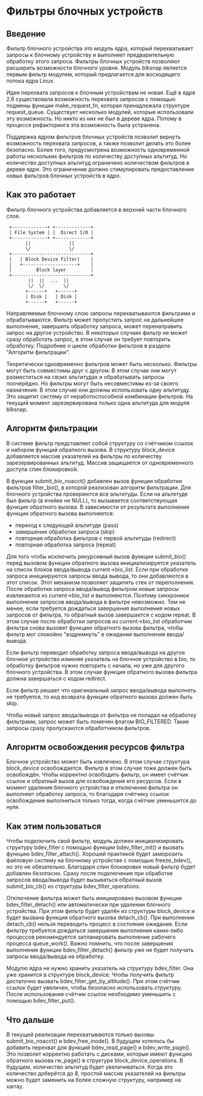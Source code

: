 # Фильтры блочных устройств

## Введение
Фильтр блочного устройства это модуль ядра, который перехватывает запросы к блочному устройству и выполняет предварительную обработку этого запроса. Фильтры блочных устройств позволяют расширить возможности блочного уровня. Модуль blksnap является первым фильтр модулем, который предлагается для восходящего потока ядра Linux.

Идея перехвата запросов к блочным устройствам не новая. Ещё в ядре 2.6 существовала возможность перехвата запросов с помощью подмены функции make_request_fn, которая пренадлежала структуре request_queue. Существует несколько модулей, которые использовали эту возможность. Но никто из них не был в дереве ядра. Потому в процессе рефакторинга эта возможность была устранена.

Поддержка ядром фильтров блочных устройств позволит вернуть возможность перехвата запросов, а также позволит делать это более безопасно. Более того, предуcмотрена возможность одновременной работы нескольких фильтров по количеству доступных альтитуд. Но количество доступных альтитуд ограничено количеством фильтров в дереве ядре. Это ограничение должно стимулировать предоставление новых фильтров блочных устройств в ядро.

## Как это работает
Фильтр блочного устройства добавляется в верхней части блочного слоя.
```
 +-------------+ +-------------+
 | File System | |  Direct I/O |
 +-------------+ +-------------+
       ||              ||
       \/              \/
 +-----------------------------+
 |   | Block Device Filter|    |
 |   +--------------------+    |
 |         Block layer         |
 +-----------------------------+
        ||  ||  ...  ||
        \/  \/       \/
       +------+   +------+
       | Disk |   | Disk |
       +------+   +------+
```
Направляемые блочному слою запросы перехватываются фильтрами и обрабатываются.
Фильтр может пропустить запрос на дальнейшее выполнение, завершить обработку запроса, может перенаправить запрос на другое устройство.
В некоторых случаях фильтр не может сразу обработать запрос, в этом случае он требует повторить обработку.
Подробнее о цикле обработки фильтров в разделе "Алгоритм фильтрации".

Теоретически одновременно фильтров может быть несколько. Фильтры могут быть совместимы друг с другом. В этом случае они могут разместиться на своих альтитудах и обрабатывать запросы поочерёдно. Но фильтры могут быть несовместимы из-за своего назначения. В этом случае они должны использовать одну альтитуду. Это защитит систему от неработоспособной комбинации фильтров. На текущий момент зарезервирована только одна альтитуда для модуля blksnap.

## Алгоритм фильтрации
В системе фильтр представляет собой структуру со счётчиком ссылок и набором функций обратного вызова. В структуру block_device добавляется массив указателей на фильтры по количеству зарезервированных альтитуд. Массив защищается от одновременного доступа спин блокировкой.

В функции submit_bio_noacct() добавлен вызов функции обработки фильтров filter_bio(), в которой реализован алгоритм фильтрации.
Для блочного устройства проверяются все альтитуды. Если на альтетуде был фильтр (в ячейке не NULL), то вызывается соответствующая функция обратного вызова. В зависимости от результата выполнения функции обратного вызова выполняется:
 - переход к следующей альтитуде (pass)
 - завершение обработки запроса (skip)
 - повторная обработка фильтров с первой альтитуды (redirect)
 - повторная обработка запроса (repeat)

Для того чтобы исключить рекурсивный вызов функции submit_bio() перед вызовом функции обратного вызова инициализируется указатель на список блоков ввода/вывода current->bio_list. Если при обработке запроса инициируются запросы ввода вывода, то они добавляются в этот список. Этот механизм позволяет защитить стек от переполнения.
После обработки запроса ввода/вывод фильтром новые запросы извлекаются из current->bio_list и выполняются. Поэтому синхронное выполнение запросов ввода/вывода в фильтре невозможно.
Тем не менее, если требуется дождаться завершения выполнения новых запросов от фильтра, то обратный вызов завершается с кодом repeat. В этом случае после обработки запросов из current->bio_list обработчик фильтра снова вызовет функцию обратного вызова фильтра, чтобы фильтр мог спокойно "вздремнуть" в ожидании выполнения ввода/вывода.

Если фильтр переводит обработку запроса ввода/вывода на другое блочное устройство изменяя указатель на блочное устройство в bio, то обработку фильтров нужно повторить с начала, но уже для другого блочного устройства. В этом случае функция обратного вызова фильтра должна завершаться с кодом redirect.

Если фильтр решает что оригинальный запрос ввода/вывода выполнять не требуется, то код возврата функции обратного вызова должен быть skip.

Чтобы новый запрос ввода/вывода от фильтра не попадал на обработку фильтрами, запрос может быть помечен флагом BIO_FILTERED. Такие запросы сразу пропускаются обработчиком фильтров.

## Алгоритм освобождения ресурсов фильтра
Блочное устройство может быть извлечено. В этом случае структура block_device освобождается. Фильтр в этом случае тоже должен быть освобождён. Чтобы корректно освободить фильтр, он имеет счётчик ссылок и обратный вызов для освобождения его ресурсов. Если в момент удаления блочного устройства и отключения фильтра он выполняет обработку запроса, то благодаря счётчику ссылок освобождение выполниться только тогда, когда счётчик уменьшится до нуля.

## Как этим пользоваться
Чтобы подключить свой фильтр, модуль должен инициализировать структуру bdev_filter с помощью функции bdev_filter_init() и вызвать функцию bdev_filter_attach(). Хорошей практикой будет заморозить файловую систему на блочному устройстве с помощью freeze_bdev(), но это не обязательно. Благодаря спин блокировке новый фильтр будет добавлен безопасно.
Сразу после подключения при обработке запросов ввода/вывода будет вызываться обратный вызов submit_bio_cb() из структуры bdev_filter_operations.

Отключение фильтра может быть инициировано вызовом функции bdev_filter_detach() или автоматически при удалении блочного устройства. При этом фильтр будет удалён из структуры block_device и будет вызвана функция обратного вызова detach_cb(). При выполнении detach_cb() нельзя переводить процесс в состояние ожидания. Если фильтру требуется дождаться завершения выполнения каких-либо процессов рекомендуется запланировать выполнение рабочего процесса queue_work(). Важно помнить, что после завершения выполнения функции bdev_filter_detach() фильтр уже не будет получать запросы ввода/вывода на обработку.

Модулю ядра не нужно хранить указатель на структуру bdev_filter. Она уже хранится в структуре block_device. Чтобы получить фильтр достаточно вызвать bdev_filter_get_by_altitude(). При этом счётчик ссылок будет увеличен, чтобы безопасно использовать структуру. После использования счётчик ссылок необходимо уменьшить с помощью bdev_filter_put().

## Что дальше
В текущей реализации перехватываются только вызовы submit_bio_noacct() и bdev_free_inode(). В будущем хотелось бы добавить перехват для функций bdev_read_page() и bdev_write_page(). Это позволит корректно работать с дисками, которые имеют функцию обратного вызова rw_page() в структуре block_device_operations.
В будущем, количество альтитуд будет увеличиваться. Когда это количество доберётся до 8, простой массив указателей на фильтры можно будет заменить на более сложную структуру, например на xarray.

